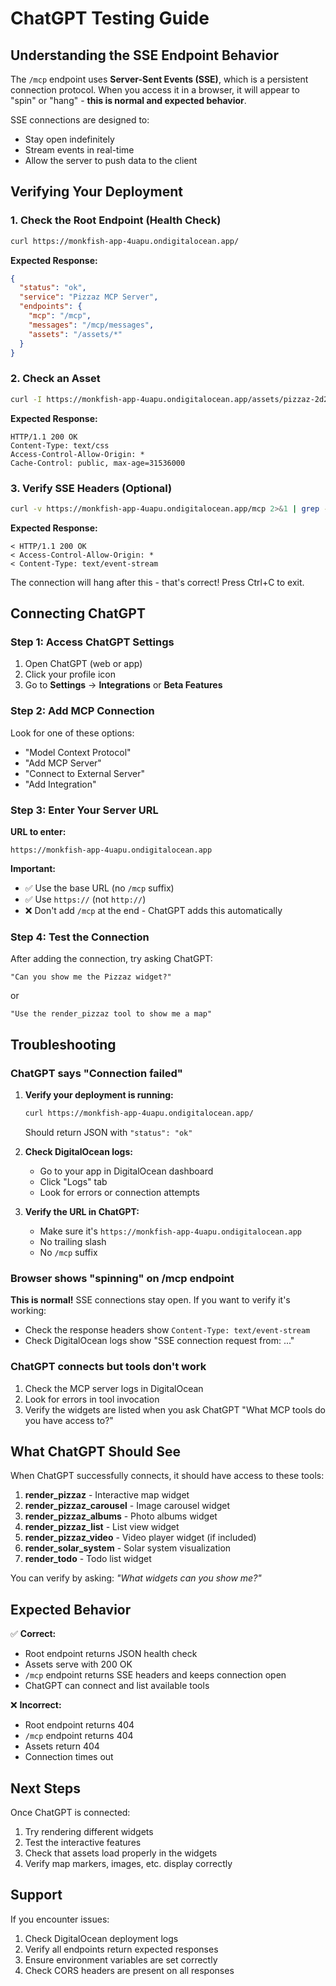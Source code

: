 # ChatGPT Testing Guide

## Understanding the SSE Endpoint Behavior

The `/mcp` endpoint uses **Server-Sent Events (SSE)**, which is a persistent connection protocol. When you access it in a browser, it will appear to "spin" or "hang" - **this is normal and expected behavior**. 

SSE connections are designed to:
- Stay open indefinitely
- Stream events in real-time
- Allow the server to push data to the client

## Verifying Your Deployment

### 1. Check the Root Endpoint (Health Check)

```bash
curl https://monkfish-app-4uapu.ondigitalocean.app/
```

**Expected Response:**
```json
{
  "status": "ok",
  "service": "Pizzaz MCP Server",
  "endpoints": {
    "mcp": "/mcp",
    "messages": "/mcp/messages",
    "assets": "/assets/*"
  }
}
```

### 2. Check an Asset

```bash
curl -I https://monkfish-app-4uapu.ondigitalocean.app/assets/pizzaz-2d2b.css
```

**Expected Response:**
```
HTTP/1.1 200 OK
Content-Type: text/css
Access-Control-Allow-Origin: *
Cache-Control: public, max-age=31536000
```

### 3. Verify SSE Headers (Optional)

```bash
curl -v https://monkfish-app-4uapu.ondigitalocean.app/mcp 2>&1 | grep -E "HTTP|Content-Type|Access-Control"
```

**Expected Response:**
```
< HTTP/1.1 200 OK
< Access-Control-Allow-Origin: *
< Content-Type: text/event-stream
```

The connection will hang after this - that's correct! Press Ctrl+C to exit.

## Connecting ChatGPT

### Step 1: Access ChatGPT Settings

1. Open ChatGPT (web or app)
2. Click your profile icon
3. Go to **Settings** → **Integrations** or **Beta Features**

### Step 2: Add MCP Connection

Look for one of these options:
- "Model Context Protocol"
- "Add MCP Server"
- "Connect to External Server"
- "Add Integration"

### Step 3: Enter Your Server URL

**URL to enter:**
```
https://monkfish-app-4uapu.ondigitalocean.app
```

**Important:**
- ✅ Use the base URL (no `/mcp` suffix)
- ✅ Use `https://` (not `http://`)
- ❌ Don't add `/mcp` at the end - ChatGPT adds this automatically

### Step 4: Test the Connection

After adding the connection, try asking ChatGPT:
```
"Can you show me the Pizzaz widget?"
```

or

```
"Use the render_pizzaz tool to show me a map"
```

## Troubleshooting

### ChatGPT says "Connection failed"

1. **Verify your deployment is running:**
   ```bash
   curl https://monkfish-app-4uapu.ondigitalocean.app/
   ```
   Should return JSON with `"status": "ok"`

2. **Check DigitalOcean logs:**
   - Go to your app in DigitalOcean dashboard
   - Click "Logs" tab
   - Look for errors or connection attempts

3. **Verify the URL in ChatGPT:**
   - Make sure it's `https://monkfish-app-4uapu.ondigitalocean.app`
   - No trailing slash
   - No `/mcp` suffix

### Browser shows "spinning" on /mcp endpoint

**This is normal!** SSE connections stay open. If you want to verify it's working:
- Check the response headers show `Content-Type: text/event-stream`
- Check DigitalOcean logs show "SSE connection request from: ..."

### ChatGPT connects but tools don't work

1. Check the MCP server logs in DigitalOcean
2. Look for errors in tool invocation
3. Verify the widgets are listed when you ask ChatGPT "What MCP tools do you have access to?"

## What ChatGPT Should See

When ChatGPT successfully connects, it should have access to these tools:

1. **render_pizzaz** - Interactive map widget
2. **render_pizzaz_carousel** - Image carousel widget  
3. **render_pizzaz_albums** - Photo albums widget
4. **render_pizzaz_list** - List view widget
5. **render_pizzaz_video** - Video player widget (if included)
6. **render_solar_system** - Solar system visualization
7. **render_todo** - Todo list widget

You can verify by asking: *"What widgets can you show me?"*

## Expected Behavior

✅ **Correct:**
- Root endpoint returns JSON health check
- Assets serve with 200 OK
- `/mcp` endpoint returns SSE headers and keeps connection open
- ChatGPT can connect and list available tools

❌ **Incorrect:**
- Root endpoint returns 404
- `/mcp` endpoint returns 404
- Assets return 404
- Connection times out

## Next Steps

Once ChatGPT is connected:
1. Try rendering different widgets
2. Test the interactive features
3. Check that assets load properly in the widgets
4. Verify map markers, images, etc. display correctly

## Support

If you encounter issues:
1. Check DigitalOcean deployment logs
2. Verify all endpoints return expected responses
3. Ensure environment variables are set correctly
4. Check CORS headers are present on all responses
